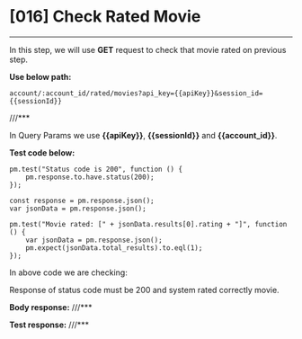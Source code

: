 # [016] Check Rated Movie
___

In this step, we will use __GET__ request to check that movie rated on previous step.

__Use below path:__
```
account/:account_id/rated/movies?api_key={{apiKey}}&session_id={{sessionId}}
```

///***
 
In Query Params we use __{{apiKey}}__, __{{sessionId}}__ and __{{account_id}}__.

__Test code below:__
```
pm.test("Status code is 200", function () {
    pm.response.to.have.status(200);
});

const response = pm.response.json();
var jsonData = pm.response.json();

pm.test("Movie rated: [" + jsonData.results[0].rating + "]", function () {
    var jsonData = pm.response.json();
    pm.expect(jsonData.total_results).to.eql(1);
});
```

In above code we are checking:

Response of status code must be 200 and system rated correctly movie.

__Body response:__
///***
 

__Test response:__
///***

 

